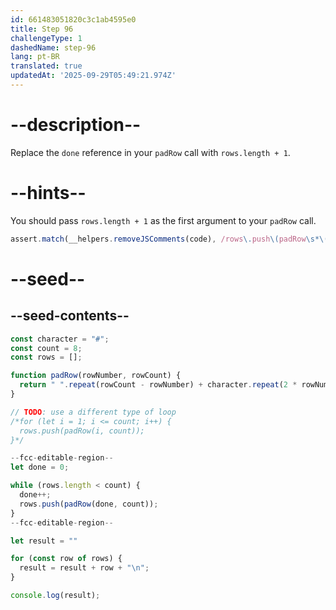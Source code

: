 ```yaml
---
id: 661483051820c3c1ab4595e0
title: Step 96
challengeType: 1
dashedName: step-96
lang: pt-BR
translated: true
updatedAt: '2025-09-29T05:49:21.974Z'
---
```


# --description--

Replace the `done` reference in your `padRow` call with `rows.length + 1`.

# --hints--

You should pass `rows.length + 1` as the first argument to your `padRow` call.

```js
assert.match(__helpers.removeJSComments(code), /rows\.push\(padRow\s*\(\s*rows\.length\s*\+\s*1/);
```

# --seed--

## --seed-contents--

```js
const character = "#";
const count = 8;
const rows = [];

function padRow(rowNumber, rowCount) {
  return " ".repeat(rowCount - rowNumber) + character.repeat(2 * rowNumber - 1) + " ".repeat(rowCount - rowNumber);
}

// TODO: use a different type of loop
/*for (let i = 1; i <= count; i++) {
  rows.push(padRow(i, count));
}*/

--fcc-editable-region--
let done = 0;

while (rows.length < count) {
  done++;
  rows.push(padRow(done, count));
}
--fcc-editable-region--

let result = ""

for (const row of rows) {
  result = result + row + "\n";
}

console.log(result);
```
